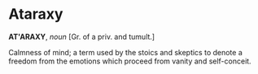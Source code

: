 # Ataraxy

**AT'ARAXY**, _noun_ \[Gr. of a priv. and tumult.\]

Calmness of mind; a term used by the stoics and skeptics to denote a freedom from the emotions which proceed from vanity and self-conceit.